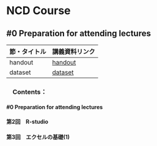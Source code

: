 # NCD Course


<h2 id="CH01">#0 Preparation for attending lectures</h2>

|節・タイトル|講義資料リンク|
|---|---|
|handout|[handout](https://drive.google.com/file/d/1vq4fiBWyU8wTeEMFERO35DnQ0qeiL7ib/view?usp=sharing)|
|dataset|[dataset](https://drive.google.com/file/d/1Zy_7wg14otzmNXc7oUOSyTs1YWKVFzra/view?usp=sharing)|

<h3 id="CH02">　Contents：
    <h4 id="CH04"> #0 Preparation for attending lectures
    <h4 id="CH04">第2回　R-studio
    <h4 id="CH04">第3回　エクセルの基礎(1)
